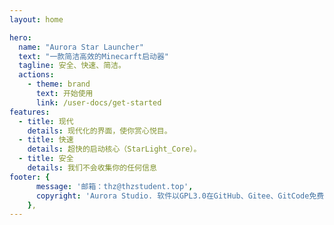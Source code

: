 ```yaml
---
layout: home

hero:
  name: "Aurora Star Launcher"
  text: "一款简洁高效的Minecarft启动器"
  tagline: 安全、快速、简洁。
  actions:
    - theme: brand
      text: 开始使用
      link: /user-docs/get-started
features:
  - title: 现代
    details: 现代化的界面，使你赏心悦目。
  - title: 快速
    details: 超快的启动核心（StarLight_Core）。
  - title: 安全
    details: 我们不会收集你的任何信息
footer: {
      message: '邮箱：thz@thzstudent.top',
      copyright: 'Aurora Studio. 软件以GPL3.0在GitHub、Gitee、GitCode免费开源，任何人不得以任何非法行为修改或贩卖此软件的副本！'
    },
---
```


